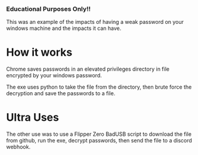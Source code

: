 ### Educational Purposes Only!!

This was an example of the impacts of having a weak password on your windows machine and the impacts it can have.

# How it works

Chrome saves passwords in an elevated privileges directory in file encrypted by your windows password.

The exe uses python to take the file from the directory, then brute force the decryption and save the passwords to a file.

# Ultra Uses

The other use was to use a Flipper Zero BadUSB script to download the file from github, run the exe, decrypt passwords, then send the file to a discord webhook.
